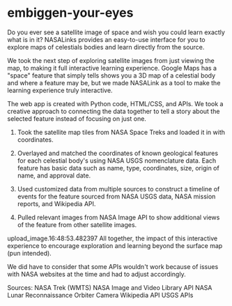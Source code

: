 # embiggen-your-eyes
Do you ever see a satellite image of space and wish you could learn exactly what is in it? NASALinks provides an easy-to-use interface for you to explore maps of celestials bodies and learn directly from the source.

We took the next step of exploring satellite images from just viewing the map, to making it full interactive learning experience. Google Maps has a "space" feature that simply tells shows you a 3D map of a celestial body and where a feature may be, but we made NASALink as a tool to make the learning experience truly interactive.

The web app is created with Python code, HTML/CSS, and APIs. We took a creative approach to connecting the data together to tell a story about the selected feature instead of focusing on just one.

1. Took the satellite map tiles from NASA Space Treks and loaded it in with coordinates.

2. Overlayed and matched the coordinates of known geological features for each celestial body's using NASA USGS nomenclature data. Each feature has basic data such as name, type, coordinates, size, origin of name, and approval date.

3. Used customized data from multiple sources to construct a timeline of events for the feature sourced from NASA USGS data, NASA mission reports, and Wikipedia API.

4. Pulled relevant images from NASA Image API to show additional views of the feature from other satellite images. 

upload_image.16:48:53.482397
All together, the impact of this interactive experience to encourage exploration and learning beyond the surface map (pun intended). 

We did have to consider that some APIs wouldn't work because of issues with NASA websites at the time and had to adjust accordingly. 

Sources:
NASA Trek (WMTS)
NASA Image and Video Library API
NASA Lunar Reconnaissance Orbiter Camera
Wikipedia API
USGS APIs
